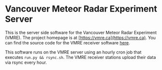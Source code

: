 # Vancouver Meteor Radar Experiment Server

This is the server side software for the Vancouver Meteor Radar Experiment (VMRE). The project homepage is at [https://vmre.ca](https://vmre.ca). You can find the source code for the VMRE receiver software [here](https://github.com/preston-thompson/vmre-receiver).

This software runs on the VMRE server using an hourly cron job that executes `run.py && rsync.sh`. The VMRE receiver stations upload their data via rsync every hour.

